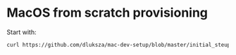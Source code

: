 # MacOS from scratch provisioning

Start with:

``` sh
curl https://github.com/dluksza/mac-dev-setup/blob/master/initial_steup.sh | sh
```
 
